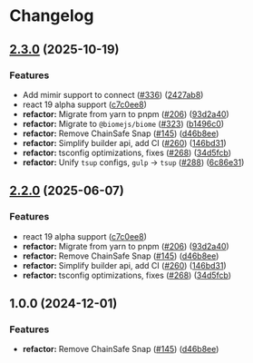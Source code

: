 # Changelog

## [2.3.0](https://github.com/w3ux/w3ux-library/compare/extension-assets-source-v2.2.5...extension-assets-source-v2.3.0) (2025-10-19)


### Features

* Add mimir support to connect ([#336](https://github.com/w3ux/w3ux-library/issues/336)) ([2427ab8](https://github.com/w3ux/w3ux-library/commit/2427ab8887311bc8f0bc03e0c6860169b6dbfbb6))
* react 19 alpha support ([c7c0ee8](https://github.com/w3ux/w3ux-library/commit/c7c0ee87ba9fbbde54ab581027a2e2189972a65d))
* **refactor:** Migrate from yarn to pnpm ([#206](https://github.com/w3ux/w3ux-library/issues/206)) ([93d2a40](https://github.com/w3ux/w3ux-library/commit/93d2a40cc0c455936022ef6a89bc18999d7928e5))
* **refactor:** Migrate to `@biomejs/biome` ([#323](https://github.com/w3ux/w3ux-library/issues/323)) ([b1496c0](https://github.com/w3ux/w3ux-library/commit/b1496c061f75802e7683a21bb1f95efbded62764))
* **refactor:** Remove ChainSafe Snap ([#145](https://github.com/w3ux/w3ux-library/issues/145)) ([d46b8ee](https://github.com/w3ux/w3ux-library/commit/d46b8ee33de0012a3d74c02487442456d939c34c))
* **refactor:** Simplify builder api, add CI ([#260](https://github.com/w3ux/w3ux-library/issues/260)) ([146bd31](https://github.com/w3ux/w3ux-library/commit/146bd313b23711d08c5af92dd63ec615e937b050))
* **refactor:** tsconfig optimizations, fixes ([#268](https://github.com/w3ux/w3ux-library/issues/268)) ([34d5fcb](https://github.com/w3ux/w3ux-library/commit/34d5fcbadc461295fd8642f70fc0d4a3aaa43c25))
* **refactor:** Unify `tsup` configs, `gulp` -&gt; `tsup` ([#288](https://github.com/w3ux/w3ux-library/issues/288)) ([6c86e31](https://github.com/w3ux/w3ux-library/commit/6c86e31f5ae47dac0fd5bf20583674e189b38966))

## [2.2.0](https://github.com/w3ux/w3ux-library/compare/extension-assets-source-v2.1.0...extension-assets-source-v2.2.0) (2025-06-07)


### Features

* react 19 alpha support ([c7c0ee8](https://github.com/w3ux/w3ux-library/commit/c7c0ee87ba9fbbde54ab581027a2e2189972a65d))
* **refactor:** Migrate from yarn to pnpm ([#206](https://github.com/w3ux/w3ux-library/issues/206)) ([93d2a40](https://github.com/w3ux/w3ux-library/commit/93d2a40cc0c455936022ef6a89bc18999d7928e5))
* **refactor:** Remove ChainSafe Snap ([#145](https://github.com/w3ux/w3ux-library/issues/145)) ([d46b8ee](https://github.com/w3ux/w3ux-library/commit/d46b8ee33de0012a3d74c02487442456d939c34c))
* **refactor:** Simplify builder api, add CI ([#260](https://github.com/w3ux/w3ux-library/issues/260)) ([146bd31](https://github.com/w3ux/w3ux-library/commit/146bd313b23711d08c5af92dd63ec615e937b050))
* **refactor:** tsconfig optimizations, fixes ([#268](https://github.com/w3ux/w3ux-library/issues/268)) ([34d5fcb](https://github.com/w3ux/w3ux-library/commit/34d5fcbadc461295fd8642f70fc0d4a3aaa43c25))

## 1.0.0 (2024-12-01)


### Features

* **refactor:** Remove ChainSafe Snap ([#145](https://github.com/w3ux/w3ux-library/issues/145)) ([d46b8ee](https://github.com/w3ux/w3ux-library/commit/d46b8ee33de0012a3d74c02487442456d939c34c))
